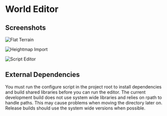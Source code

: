 # World Editor

## Screenshots

![Flat Terrain](/docs/images/screenshot-1.png?raw=true)

![Heightmap Import](/docs/images/screenshot-2.png?raw=true)

![Script Editor](/docs/images/screenshot-3.png?raw=true)

## External Dependencies

You must run the configure script in the project root to
install dependencies and build shared libraries before
you can run the editor. The current development build
does not use system wide libraries and relies on rpath
to handle paths. This may cause problems when moving
the directory later on. Release builds should use the
system wide versions when possible.
